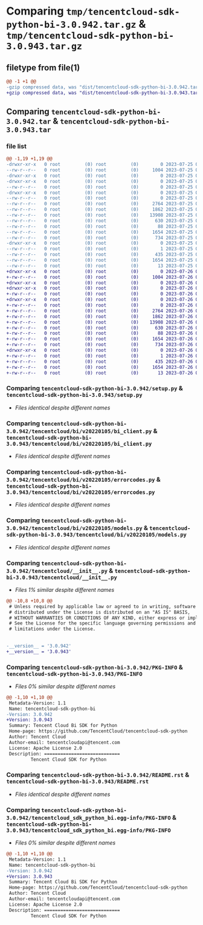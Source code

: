# Comparing `tmp/tencentcloud-sdk-python-bi-3.0.942.tar.gz` & `tmp/tencentcloud-sdk-python-bi-3.0.943.tar.gz`

## filetype from file(1)

```diff
@@ -1 +1 @@
-gzip compressed data, was "dist/tencentcloud-sdk-python-bi-3.0.942.tar", last modified: Tue Jul 25 04:11:33 2023, max compression
+gzip compressed data, was "dist/tencentcloud-sdk-python-bi-3.0.943.tar", last modified: Wed Jul 26 00:31:18 2023, max compression
```

## Comparing `tencentcloud-sdk-python-bi-3.0.942.tar` & `tencentcloud-sdk-python-bi-3.0.943.tar`

### file list

```diff
@@ -1,19 +1,19 @@
-drwxr-xr-x   0 root         (0) root         (0)        0 2023-07-25 04:11:33.000000 tencentcloud-sdk-python-bi-3.0.942/
--rw-r--r--   0 root         (0) root         (0)     1004 2023-07-25 04:11:33.000000 tencentcloud-sdk-python-bi-3.0.942/setup.py
-drwxr-xr-x   0 root         (0) root         (0)        0 2023-07-25 04:11:33.000000 tencentcloud-sdk-python-bi-3.0.942/tencentcloud/
-drwxr-xr-x   0 root         (0) root         (0)        0 2023-07-25 04:11:33.000000 tencentcloud-sdk-python-bi-3.0.942/tencentcloud/bi/
--rw-r--r--   0 root         (0) root         (0)        0 2023-07-25 04:11:33.000000 tencentcloud-sdk-python-bi-3.0.942/tencentcloud/bi/__init__.py
-drwxr-xr-x   0 root         (0) root         (0)        0 2023-07-25 04:11:33.000000 tencentcloud-sdk-python-bi-3.0.942/tencentcloud/bi/v20220105/
--rw-r--r--   0 root         (0) root         (0)        0 2023-07-25 04:11:33.000000 tencentcloud-sdk-python-bi-3.0.942/tencentcloud/bi/v20220105/__init__.py
--rw-r--r--   0 root         (0) root         (0)     2764 2023-07-25 04:11:33.000000 tencentcloud-sdk-python-bi-3.0.942/tencentcloud/bi/v20220105/bi_client.py
--rw-r--r--   0 root         (0) root         (0)     1862 2023-07-25 04:11:33.000000 tencentcloud-sdk-python-bi-3.0.942/tencentcloud/bi/v20220105/errorcodes.py
--rw-r--r--   0 root         (0) root         (0)    13908 2023-07-25 04:11:33.000000 tencentcloud-sdk-python-bi-3.0.942/tencentcloud/bi/v20220105/models.py
--rw-r--r--   0 root         (0) root         (0)      630 2023-07-25 04:11:33.000000 tencentcloud-sdk-python-bi-3.0.942/tencentcloud/__init__.py
--rw-r--r--   0 root         (0) root         (0)       88 2023-07-25 04:11:33.000000 tencentcloud-sdk-python-bi-3.0.942/setup.cfg
--rw-r--r--   0 root         (0) root         (0)     1654 2023-07-25 04:11:33.000000 tencentcloud-sdk-python-bi-3.0.942/PKG-INFO
--rw-r--r--   0 root         (0) root         (0)      734 2023-07-25 04:11:33.000000 tencentcloud-sdk-python-bi-3.0.942/README.rst
-drwxr-xr-x   0 root         (0) root         (0)        0 2023-07-25 04:11:33.000000 tencentcloud-sdk-python-bi-3.0.942/tencentcloud_sdk_python_bi.egg-info/
--rw-r--r--   0 root         (0) root         (0)        1 2023-07-25 04:11:33.000000 tencentcloud-sdk-python-bi-3.0.942/tencentcloud_sdk_python_bi.egg-info/dependency_links.txt
--rw-r--r--   0 root         (0) root         (0)      435 2023-07-25 04:11:33.000000 tencentcloud-sdk-python-bi-3.0.942/tencentcloud_sdk_python_bi.egg-info/SOURCES.txt
--rw-r--r--   0 root         (0) root         (0)     1654 2023-07-25 04:11:33.000000 tencentcloud-sdk-python-bi-3.0.942/tencentcloud_sdk_python_bi.egg-info/PKG-INFO
--rw-r--r--   0 root         (0) root         (0)       13 2023-07-25 04:11:33.000000 tencentcloud-sdk-python-bi-3.0.942/tencentcloud_sdk_python_bi.egg-info/top_level.txt
+drwxr-xr-x   0 root         (0) root         (0)        0 2023-07-26 00:31:18.000000 tencentcloud-sdk-python-bi-3.0.943/
+-rw-r--r--   0 root         (0) root         (0)     1004 2023-07-26 00:31:18.000000 tencentcloud-sdk-python-bi-3.0.943/setup.py
+drwxr-xr-x   0 root         (0) root         (0)        0 2023-07-26 00:31:18.000000 tencentcloud-sdk-python-bi-3.0.943/tencentcloud/
+drwxr-xr-x   0 root         (0) root         (0)        0 2023-07-26 00:31:18.000000 tencentcloud-sdk-python-bi-3.0.943/tencentcloud/bi/
+-rw-r--r--   0 root         (0) root         (0)        0 2023-07-26 00:31:18.000000 tencentcloud-sdk-python-bi-3.0.943/tencentcloud/bi/__init__.py
+drwxr-xr-x   0 root         (0) root         (0)        0 2023-07-26 00:31:18.000000 tencentcloud-sdk-python-bi-3.0.943/tencentcloud/bi/v20220105/
+-rw-r--r--   0 root         (0) root         (0)        0 2023-07-26 00:31:18.000000 tencentcloud-sdk-python-bi-3.0.943/tencentcloud/bi/v20220105/__init__.py
+-rw-r--r--   0 root         (0) root         (0)     2764 2023-07-26 00:31:18.000000 tencentcloud-sdk-python-bi-3.0.943/tencentcloud/bi/v20220105/bi_client.py
+-rw-r--r--   0 root         (0) root         (0)     1862 2023-07-26 00:31:18.000000 tencentcloud-sdk-python-bi-3.0.943/tencentcloud/bi/v20220105/errorcodes.py
+-rw-r--r--   0 root         (0) root         (0)    13908 2023-07-26 00:31:18.000000 tencentcloud-sdk-python-bi-3.0.943/tencentcloud/bi/v20220105/models.py
+-rw-r--r--   0 root         (0) root         (0)      630 2023-07-26 00:31:18.000000 tencentcloud-sdk-python-bi-3.0.943/tencentcloud/__init__.py
+-rw-r--r--   0 root         (0) root         (0)       88 2023-07-26 00:31:18.000000 tencentcloud-sdk-python-bi-3.0.943/setup.cfg
+-rw-r--r--   0 root         (0) root         (0)     1654 2023-07-26 00:31:18.000000 tencentcloud-sdk-python-bi-3.0.943/PKG-INFO
+-rw-r--r--   0 root         (0) root         (0)      734 2023-07-26 00:31:18.000000 tencentcloud-sdk-python-bi-3.0.943/README.rst
+drwxr-xr-x   0 root         (0) root         (0)        0 2023-07-26 00:31:18.000000 tencentcloud-sdk-python-bi-3.0.943/tencentcloud_sdk_python_bi.egg-info/
+-rw-r--r--   0 root         (0) root         (0)        1 2023-07-26 00:31:18.000000 tencentcloud-sdk-python-bi-3.0.943/tencentcloud_sdk_python_bi.egg-info/dependency_links.txt
+-rw-r--r--   0 root         (0) root         (0)      435 2023-07-26 00:31:18.000000 tencentcloud-sdk-python-bi-3.0.943/tencentcloud_sdk_python_bi.egg-info/SOURCES.txt
+-rw-r--r--   0 root         (0) root         (0)     1654 2023-07-26 00:31:18.000000 tencentcloud-sdk-python-bi-3.0.943/tencentcloud_sdk_python_bi.egg-info/PKG-INFO
+-rw-r--r--   0 root         (0) root         (0)       13 2023-07-26 00:31:18.000000 tencentcloud-sdk-python-bi-3.0.943/tencentcloud_sdk_python_bi.egg-info/top_level.txt
```

### Comparing `tencentcloud-sdk-python-bi-3.0.942/setup.py` & `tencentcloud-sdk-python-bi-3.0.943/setup.py`

 * *Files identical despite different names*

### Comparing `tencentcloud-sdk-python-bi-3.0.942/tencentcloud/bi/v20220105/bi_client.py` & `tencentcloud-sdk-python-bi-3.0.943/tencentcloud/bi/v20220105/bi_client.py`

 * *Files identical despite different names*

### Comparing `tencentcloud-sdk-python-bi-3.0.942/tencentcloud/bi/v20220105/errorcodes.py` & `tencentcloud-sdk-python-bi-3.0.943/tencentcloud/bi/v20220105/errorcodes.py`

 * *Files identical despite different names*

### Comparing `tencentcloud-sdk-python-bi-3.0.942/tencentcloud/bi/v20220105/models.py` & `tencentcloud-sdk-python-bi-3.0.943/tencentcloud/bi/v20220105/models.py`

 * *Files identical despite different names*

### Comparing `tencentcloud-sdk-python-bi-3.0.942/tencentcloud/__init__.py` & `tencentcloud-sdk-python-bi-3.0.943/tencentcloud/__init__.py`

 * *Files 1% similar despite different names*

```diff
@@ -10,8 +10,8 @@
 # Unless required by applicable law or agreed to in writing, software
 # distributed under the License is distributed on an "AS IS" BASIS,
 # WITHOUT WARRANTIES OR CONDITIONS OF ANY KIND, either express or implied.
 # See the License for the specific language governing permissions and
 # limitations under the License.
 
 
-__version__ = '3.0.942'
+__version__ = '3.0.943'
```

### Comparing `tencentcloud-sdk-python-bi-3.0.942/PKG-INFO` & `tencentcloud-sdk-python-bi-3.0.943/PKG-INFO`

 * *Files 0% similar despite different names*

```diff
@@ -1,10 +1,10 @@
 Metadata-Version: 1.1
 Name: tencentcloud-sdk-python-bi
-Version: 3.0.942
+Version: 3.0.943
 Summary: Tencent Cloud Bi SDK for Python
 Home-page: https://github.com/TencentCloud/tencentcloud-sdk-python
 Author: Tencent Cloud
 Author-email: tencentcloudapi@tencent.com
 License: Apache License 2.0
 Description: ============================
         Tencent Cloud SDK for Python
```

### Comparing `tencentcloud-sdk-python-bi-3.0.942/README.rst` & `tencentcloud-sdk-python-bi-3.0.943/README.rst`

 * *Files identical despite different names*

### Comparing `tencentcloud-sdk-python-bi-3.0.942/tencentcloud_sdk_python_bi.egg-info/PKG-INFO` & `tencentcloud-sdk-python-bi-3.0.943/tencentcloud_sdk_python_bi.egg-info/PKG-INFO`

 * *Files 0% similar despite different names*

```diff
@@ -1,10 +1,10 @@
 Metadata-Version: 1.1
 Name: tencentcloud-sdk-python-bi
-Version: 3.0.942
+Version: 3.0.943
 Summary: Tencent Cloud Bi SDK for Python
 Home-page: https://github.com/TencentCloud/tencentcloud-sdk-python
 Author: Tencent Cloud
 Author-email: tencentcloudapi@tencent.com
 License: Apache License 2.0
 Description: ============================
         Tencent Cloud SDK for Python
```

